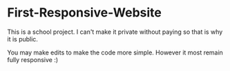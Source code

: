 # First-Responsive-Website
This is a school project. I can't make it private without paying so that is why it is public.

You may make edits to make the code more simple. However it most remain fully responsive :)
